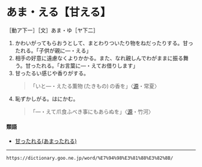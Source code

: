 # あま・える【甘える】

［動ア下一］［文］あま・ゆ［ヤ下二］
1. かわいがってもらおうとして、まとわりついたり物をねだったりする。甘ったれる。「子供が親に―・える」
2. 相手の好意に遠慮なくよりかかる。また、なれ親しんでわがままに振る舞う。甘ったれる。「お言葉に―・えてお借りします」
3. 甘ったるい感じや香りがする。    
    >「いと―・えたる薫物 (たきもの) の香を」〈[源](https://dictionary.goo.ne.jp/word/%E6%BA%90%E6%B0%8F%E7%89%A9%E8%AA%9E/#jn-69890)・常夏〉
4. 恥ずかしがる。はにかむ。    
    >「―・えて爪食ふべき事にもあらぬを」〈[源](https://dictionary.goo.ne.jp/word/%E6%BA%90%E6%B0%8F%E7%89%A9%E8%AA%9E/#jn-69890)・竹河〉
        

#### 類語

-   [甘ったれる(あまったれる)](https://dictionary.goo.ne.jp/word/%E7%94%98%E3%81%A3%E3%81%9F%E3%82%8C%E3%82%8B/#jn-6337)

---
`https://dictionary.goo.ne.jp/word/%E7%94%98%E3%81%88%E3%82%8B/`
